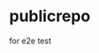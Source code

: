 # publicrepo
for e2e test

























































































































































































































































































































































































































































































































































































































































































































































































































































































































































































































































































































































































































































































































































































































































































































































































































































































































































































































































































































































































































































































































































































































































































































































































































































































































































































































































































































































































































































































































































































































































































































































































































































































































